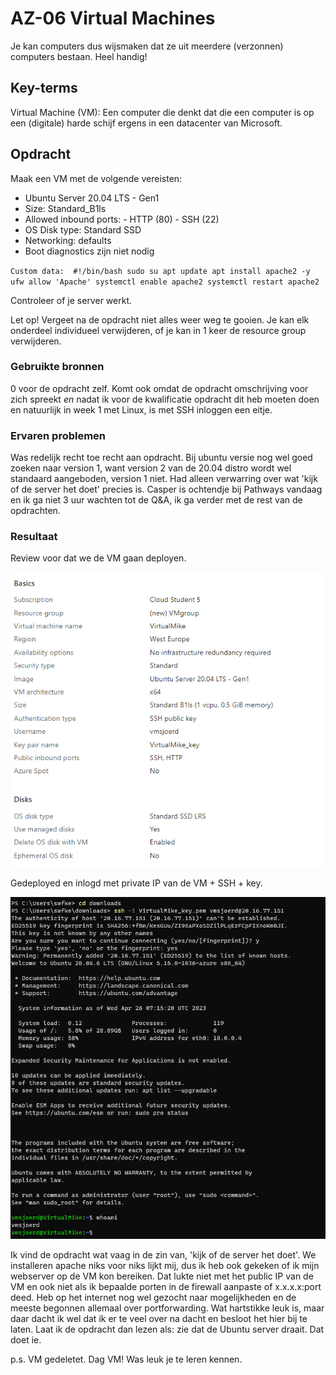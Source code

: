 # AZ-06 Virtual Machines
Je kan computers dus wijsmaken dat ze uit meerdere (verzonnen) computers bestaan. Heel handig! 

## Key-terms
Virtual Machine (VM): Een computer die denkt dat die een computer is op een (digitale) harde schijf ergens in een datacenter van Microsoft. 
 

## Opdracht
Maak een VM met de volgende vereisten:
- Ubuntu Server 20.04 LTS - Gen1
- Size: Standard_B1ls
- Allowed inbound ports:
        - HTTP (80)
        - SSH (22)
- OS Disk type: Standard SSD
- Networking: defaults
- Boot diagnostics zijn niet nodig

`Custom data: 
#!/bin/bash
sudo su
apt update
apt install apache2 -y
ufw allow 'Apache'
systemctl enable apache2
systemctl restart apache2`

Controleer of je server werkt.

Let op! Vergeet na de opdracht niet alles weer weg te gooien. Je kan elk onderdeel individueel verwijderen, of je kan in 1 keer de resource group verwijderen.


### Gebruikte bronnen
0 voor de opdracht zelf. Komt ook omdat de opdracht omschrijving voor zich spreekt *en* nadat ik voor de kwalificatie opdracht dit heb moeten doen en natuurlijk in week 1 met Linux, is met SSH inloggen een eitje. 


### Ervaren problemen
Was redelijk recht toe recht aan opdracht. Bij ubuntu versie nog wel goed zoeken naar version 1, want version 2 van de 20.04 distro wordt wel standaard aangeboden, version 1 niet. Had alleen verwarring over wat 'kijk of de server het doet' precies is. Casper is ochtendje bij Pathways vandaag en ik ga niet 3 uur wachten tot de Q&A, ik ga verder met de rest van de opdrachten. 

### Resultaat
Review voor dat we de VM gaan deployen.

![Alt text](../00_includes/AZ-06-setting-up_VM.png)

Gedeployed en inlogd met private IP van de VM + SSH + key. 

![Alt text](../00_includes/AZ-06-SSH_succes.png)

Ik vind de opdracht wat vaag in de zin van, 'kijk of de server het doet'. We installeren apache niks voor niks lijkt mij, dus ik heb ook gekeken of ik mijn webserver op de VM kon bereiken. Dat lukte niet met het public IP van de VM en ook niet als ik bepaalde porten in de firewall aanpaste of x.x.x.x:port deed. 
Heb op het internet nog wel gezocht naar mogelijkheden en de meeste begonnen allemaal over portforwarding. Wat hartstikke leuk is, maar daar dacht ik wel dat ik er te veel over na dacht en besloot het hier bij te laten. Laat ik de opdracht dan lezen als: zie dat de Ubuntu server draait. Dat doet ie. 

p.s. VM gedeletet. Dag VM! Was leuk je te leren kennen. 